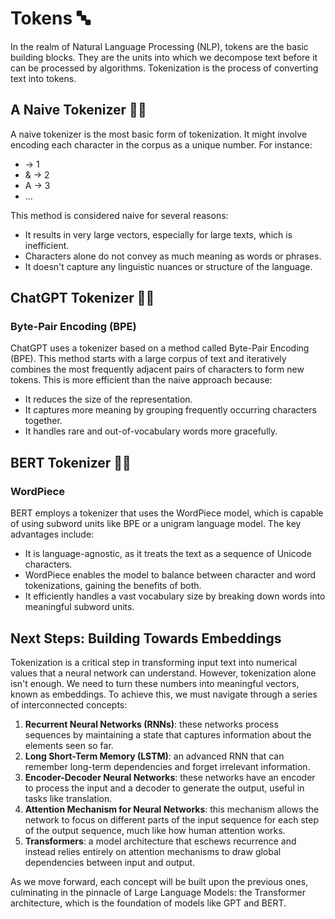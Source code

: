 # Tokens 🔤

In the realm of Natural Language Processing (NLP), tokens are the basic building blocks. They are the units into which we decompose text before it can be processed by algorithms. Tokenization is the process of converting text into tokens.

## A Naive Tokenizer 🔡📏

A naive tokenizer is the most basic form of tokenization. It might involve encoding each character in the corpus as a unique number. For instance:

-   -> 1
- & -> 2
- A -> 3
- ...

This method is considered naive for several reasons:
- It results in very large vectors, especially for large texts, which is inefficient.
- Characters alone do not convey as much meaning as words or phrases.
- It doesn't capture any linguistic nuances or structure of the language.

## ChatGPT Tokenizer 🔡🤖

### Byte-Pair Encoding (BPE)

ChatGPT uses a tokenizer based on a method called Byte-Pair Encoding (BPE). This method starts with a large corpus of text and iteratively combines the most frequently adjacent pairs of characters to form new tokens. This is more efficient than the naive approach because:

- It reduces the size of the representation.
- It captures more meaning by grouping frequently occurring characters together.
- It handles rare and out-of-vocabulary words more gracefully.

## BERT Tokenizer 🔡🤖

### WordPiece

BERT employs a tokenizer that uses the WordPiece model, which is capable of using subword units like BPE or a unigram language model. The key advantages include:

- It is language-agnostic, as it treats the text as a sequence of Unicode characters.
- WordPiece enables the model to balance between character and word tokenizations, gaining the benefits of both.
- It efficiently handles a vast vocabulary size by breaking down words into meaningful subword units.


## Next Steps: Building Towards Embeddings

Tokenization is a critical step in transforming input text into numerical values that a neural network can understand. However, tokenization alone isn't enough. We need to turn these numbers into meaningful vectors, known as embeddings. To achieve this, we must navigate through a series of interconnected concepts:

1. **Recurrent Neural Networks (RNNs)**: these networks process sequences by maintaining a state that captures information about the elements seen so far.
2. **Long Short-Term Memory (LSTM)**: an advanced RNN that can remember long-term dependencies and forget irrelevant information.
3. **Encoder-Decoder Neural Networks**: these networks have an encoder to process the input and a decoder to generate the output, useful in tasks like translation.
4. **Attention Mechanism for Neural Networks**: this mechanism allows the network to focus on different parts of the input sequence for each step of the output sequence, much like how human attention works.
5. **Transformers**: a model architecture that eschews recurrence and instead relies entirely on attention mechanisms to draw global dependencies between input and output.

As we move forward, each concept will be built upon the previous ones, culminating in the pinnacle of Large Language Models: the Transformer architecture, which is the foundation of models like GPT and BERT.
